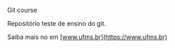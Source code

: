 Git course

Repositório teste de ensino do git.

Saiba mais no em [www.ufms.br](https://www.ufms.br)